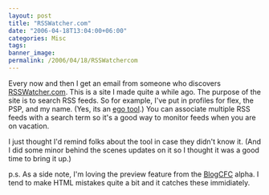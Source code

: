```yaml
---
layout: post
title: "RSSWatcher.com"
date: "2006-04-18T13:04:00+06:00"
categories: Misc 
tags: 
banner_image: 
permalink: /2006/04/18/RSSWatchercom
---
```


Every now and then I get an email from someone who discovers <a href="http://www.rsswatcher.com">RSSWatcher.com</a>. This is a site I made quite a while ago. The purpose of the site is to search RSS feeds. So for example, I've put in profiles for flex, the PSP, and my name. (Yes, its an <a href="http://www.egoaddict.com">ego tool</a>.) You can associate multiple RSS feeds with a search term so it's a good way to monitor feeds when you are on vacation. 

I just thought I'd remind folks about the tool in case they didn't know it. (And I did some minor behind the scenes updates on it so I thought it was a good time to bring it up.)

p.s. As a side note, I'm loving the preview feature from the <a href="http://www.blogcfc.com">BlogCFC</a> alpha. I tend to make HTML mistakes quite a bit and it catches these immidiately.
